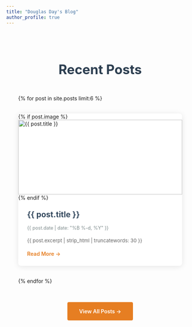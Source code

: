 ```yaml
---
title: "Douglas Day's Blog"
author_profile: true
---
```


<div class="blog-posts">
  <h1 class="page-title">Recent Posts</h1>

  <div class="post-grid">
    {% for post in site.posts limit:6 %}
      <article class="post-card">
        {% if post.image %}
          <div class="post-image">
            <img src="{{ post.image }}" alt="{{ post.title }}">
          </div>
        {% endif %}
        <div class="post-content">
          <h2 class="post-title">
            <a href="{{ post.url }}">{{ post.title }}</a>
          </h2>
          <div class="post-meta">
            <time datetime="{{ post.date | date_to_xmlschema }}">
              {{ post.date | date: "%B %-d, %Y" }}
            </time>
          </div>
          <div class="post-excerpt">
            {{ post.excerpt | strip_html | truncatewords: 30 }}
          </div>
          <a href="{{ post.url }}" class="read-more">Read More →</a>
        </div>
      </article>
    {% endfor %}
  </div>

  <div class="view-all">
    <a href="/blog" class="view-all-button">View All Posts →</a>
  </div>
</div>

<style>
  .blog-posts {
    max-width: 1200px;
    margin: 0 auto;
    padding: 2rem;
  }

  .page-title {
    color: #2c3e50;
    text-align: center;
    margin-bottom: 3rem;
    font-size: 2.5em;
    font-weight: 700;
  }

  .post-grid {
    display: grid;
    grid-template-columns: repeat(auto-fill, minmax(300px, 1fr));
    gap: 2rem;
    margin-bottom: 3rem;
  }

  .post-card {
    display: flex;
    flex-direction: column;
    background: white;
    border-radius: 8px;
    box-shadow: 0 2px 15px rgba(0,0,0,0.1);
    transition: transform 0.3s ease;
    overflow: hidden;
  }

  .post-card:hover {
    transform: translateY(-5px);
  }

  .post-image {
    width: 100%;
    height: 200px;
    overflow: hidden;
    position: relative;
  }

  .post-image img {
    width: 100%;
    height: 100%;
    object-fit: cover;
    transition: transform 0.3s ease;
  }

  .post-card:hover .post-image img {
    transform: scale(1.05);
  }

  .post-content {
    padding: 1.5rem;
    flex-grow: 1;
    display: flex;
    flex-direction: column;
  }

  .post-title {
    margin: 0 0 1rem;
    font-size: 1.5em;
  }

  .post-title a {
    color: #34495e;
    text-decoration: none;
    transition: color 0.2s ease;
  }

  .post-title a:hover {
    color: #e67e22;
  }

  .post-meta {
    color: #7f8c8d;
    font-size: 0.9em;
    margin-bottom: 1rem;
  }

  .post-excerpt {
    color: #666;
    font-size: 0.95em;
    line-height: 1.6;
    margin-bottom: 1rem;
    flex-grow: 1;
  }

  .read-more {
    display: inline-block;
    color: #e67e22;
    text-decoration: none;
    font-weight: 600;
    transition: color 0.2s ease;
    align-self: flex-start;
  }

  .read-more:hover {
    color: #d35400;
  }

  .view-all {
    text-align: center;
    margin-top: 2rem;
  }

  .view-all-button {
    display: inline-block;
    padding: 1rem 2rem;
    background-color: #e67e22;
    color: white;
    text-decoration: none;
    border-radius: 4px;
    transition: background-color 0.2s ease;
    font-weight: 600;
  }

  .view-all-button:hover {
    background-color: #d35400;
  }

  /* Responsive adjustments */
  @media (max-width: 768px) {
    .post-grid {
      grid-template-columns: 1fr;
    }
    
    .blog-posts {
      padding: 1rem;
    }
  }
</style>
